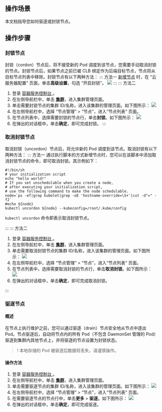 ## 操作场景

本文档指导您如何驱逐或封锁节点。

## 操作步骤

### 封锁节点

封锁（cordon）节点后，将不接受新的 Pod 调度到该节点，您需要手动取消封锁的节点。封锁节点后，如果节点之前已被 CLB 绑定作为后端目标节点，节点将从目标节点列表中移除。封锁节点有以下两种方法：
<dx-tabs>
::: 方法一
[新增节点](https://cloud.tencent.com/document/product/457/32203) 时，在 “云服务器配置” 页面，单击**高级设置**，勾选 “开启封锁”。
![](https://main.qcloudimg.com/raw/c446202f6c0690131d5e99bfc0fe38bf.png)
:::
::: 方法二
1. 登录 [容器服务控制台 ](https://console.cloud.tencent.com/tke2)。
2. 在左侧导航栏中，单击 **[集群](https://console.cloud.tencent.com/tke2/cluster?rid=1)**，进入集群管理页面。
3. 单击需要封锁节点的集群 ID/名称，进入该集群的管理页面。如下图所示：
![](https://main.qcloudimg.com/raw/da8c4165cf87dcfde29e9b64079192f7.png)
4. 在左侧导航栏中，选择 “节点管理” > “节点”，进入“节点列表” 页面。
5. 在节点列表中，选择需要封锁的节点行，单击**封锁**。如下图所示：
![](https://main.qcloudimg.com/raw/73cd2c1930b10f44a1edda90c9a6882b.png)
6. 在弹出的对话框中，单击**确定**，即可完成封锁。
:::
</dx-tabs>



### 取消封锁节点

取消封锁（uncordon）节点后，将允许新的 Pod 调度到该节点。取消封锁有以下两种方法：
<dx-tabs>
::: 方法一
通过执行脚本的方式新增节点时，您可以在该脚本中添加取消封锁节点的命令，即可取消封锁。其示例如下：
```shell
#!/bin/sh
# your initialization script
echo "hello world!"
# If you set unschedulable when you create a node, 
# after executing your initialization script, 
# use the following command to make the node schedulable.
node=`ps -ef|grep kubelet|grep -oE 'hostname-override=\S+'|cut -d"=" -f2`
#echo ${node}
kubectl uncordon ${node} --kubeconfig=/root/.kube/config
```

`kubectl uncordon` 命令即表示取消封锁节点。

:::
::: 方法二
1. 登录 [容器服务控制台 ](https://console.cloud.tencent.com/tke2)。
2. 在左侧导航栏中，单击 **[集群](https://console.cloud.tencent.com/tke2/cluster?rid=1)**，进入集群管理页面。
3. 单击需要取消封锁节点的集群 ID/名称，进入该集群的管理页面。如下图所示：
![](https://main.qcloudimg.com/raw/da8c4165cf87dcfde29e9b64079192f7.png)
4. 在左侧导航栏中，选择 “节点管理” > “节点”，进入“节点列表” 页面。
5. 在节点列表中，选择需要取消封锁的节点行，单击**取消封锁**。如下图所示：
![](https://main.qcloudimg.com/raw/13787bfc8e94e280cf0904f29dcf5712.png)
6. 在弹出的对话框中，单击**确定**，即可完成取消封锁。

:::
</dx-tabs>



### 驱逐节点

#### 概述 

在节点上执行维护之前，您可以通过驱逐（drain）节点安全地从节点中逐出 Pod。节点驱逐后，自动将节点内的所有 Pod（不包含 DaemonSet 管理的 Pod）驱逐到集群内其他节点上，并将驱逐的节点设置为封锁状态。
>! 本地存储的 Pod 被驱逐后数据将丢失，请谨慎操作。

#### 操作方法

1. 登录 [容器服务控制台 ](https://console.cloud.tencent.com/tke2)。
2. 在左侧导航栏中，单击 **[集群](https://console.cloud.tencent.com/tke2/cluster?rid=1)**，进入集群管理页面。
3. 单击需要驱逐节点的集群 ID/名称，进入该集群的管理页面。如下图所示：
![](https://main.qcloudimg.com/raw/da8c4165cf87dcfde29e9b64079192f7.png)
4. 在左侧导航栏中，选择 “节点管理” > “节点”，进入“节点列表” 页面。
5. 在需要驱逐节点的节点行中，单击**更多** > **驱逐**。如下图所示：
![](https://main.qcloudimg.com/raw/79aaa2483a61583cce6cbe3ba24a8089.png)
6. 在弹出的对话框中，单击**确定**，即可完成驱逐。






